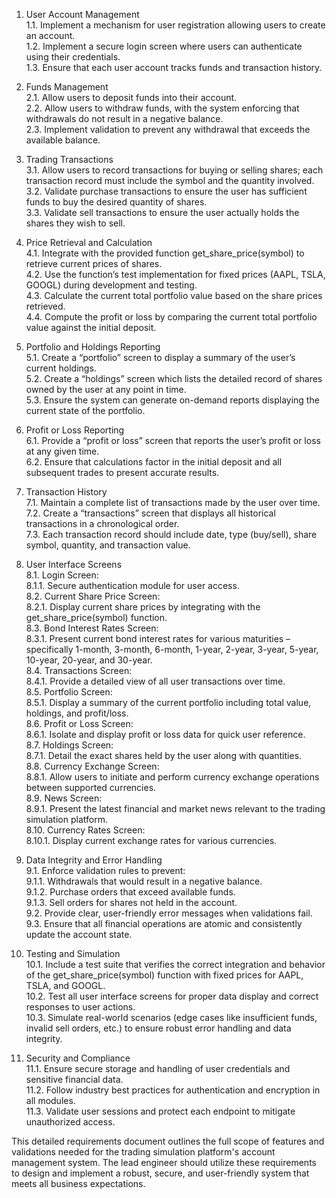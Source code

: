 1. User Account Management  
   1.1. Implement a mechanism for user registration allowing users to create an account.  
   1.2. Implement a secure login screen where users can authenticate using their credentials.  
   1.3. Ensure that each user account tracks funds and transaction history.

2. Funds Management  
   2.1. Allow users to deposit funds into their account.  
   2.2. Allow users to withdraw funds, with the system enforcing that withdrawals do not result in a negative balance.  
   2.3. Implement validation to prevent any withdrawal that exceeds the available balance.

3. Trading Transactions  
   3.1. Allow users to record transactions for buying or selling shares; each transaction record must include the symbol and the quantity involved.  
   3.2. Validate purchase transactions to ensure the user has sufficient funds to buy the desired quantity of shares.  
   3.3. Validate sell transactions to ensure the user actually holds the shares they wish to sell.

4. Price Retrieval and Calculation  
   4.1. Integrate with the provided function get_share_price(symbol) to retrieve current prices of shares.  
   4.2. Use the function’s test implementation for fixed prices (AAPL, TSLA, GOOGL) during development and testing.  
   4.3. Calculate the current total portfolio value based on the share prices retrieved.  
   4.4. Compute the profit or loss by comparing the current total portfolio value against the initial deposit.

5. Portfolio and Holdings Reporting  
   5.1. Create a “portfolio” screen to display a summary of the user’s current holdings.  
   5.2. Create a “holdings” screen which lists the detailed record of shares owned by the user at any point in time.  
   5.3. Ensure the system can generate on-demand reports displaying the current state of the portfolio.

6. Profit or Loss Reporting  
   6.1. Provide a “profit or loss” screen that reports the user’s profit or loss at any given time.  
   6.2. Ensure that calculations factor in the initial deposit and all subsequent trades to present accurate results.

7. Transaction History  
   7.1. Maintain a complete list of transactions made by the user over time.  
   7.2. Create a “transactions” screen that displays all historical transactions in a chronological order.  
   7.3. Each transaction record should include date, type (buy/sell), share symbol, quantity, and transaction value.

8. User Interface Screens  
   8.1. Login Screen:  
       8.1.1. Secure authentication module for user access.  
   8.2. Current Share Price Screen:  
       8.2.1. Display current share prices by integrating with the get_share_price(symbol) function.  
   8.3. Bond Interest Rates Screen:  
       8.3.1. Present current bond interest rates for various maturities – specifically 1-month, 3-month, 6-month, 1-year, 2-year, 3-year, 5-year, 10-year, 20-year, and 30-year.  
   8.4. Transactions Screen:  
       8.4.1. Provide a detailed view of all user transactions over time.  
   8.5. Portfolio Screen:  
       8.5.1. Display a summary of the current portfolio including total value, holdings, and profit/loss.  
   8.6. Profit or Loss Screen:  
       8.6.1. Isolate and display profit or loss data for quick user reference.  
   8.7. Holdings Screen:  
       8.7.1. Detail the exact shares held by the user along with quantities.  
   8.8. Currency Exchange Screen:  
       8.8.1. Allow users to initiate and perform currency exchange operations between supported currencies.  
   8.9. News Screen:  
       8.9.1. Present the latest financial and market news relevant to the trading simulation platform.  
   8.10. Currency Rates Screen:  
       8.10.1. Display current exchange rates for various currencies.

9. Data Integrity and Error Handling  
   9.1. Enforce validation rules to prevent:  
       9.1.1. Withdrawals that would result in a negative balance.  
       9.1.2. Purchase orders that exceed available funds.  
       9.1.3. Sell orders for shares not held in the account.  
   9.2. Provide clear, user-friendly error messages when validations fail.  
   9.3. Ensure that all financial operations are atomic and consistently update the account state.

10. Testing and Simulation  
    10.1. Include a test suite that verifies the correct integration and behavior of the get_share_price(symbol) function with fixed prices for AAPL, TSLA, and GOOGL.  
    10.2. Test all user interface screens for proper data display and correct responses to user actions.  
    10.3. Simulate real-world scenarios (edge cases like insufficient funds, invalid sell orders, etc.) to ensure robust error handling and data integrity.

11. Security and Compliance  
    11.1. Ensure secure storage and handling of user credentials and sensitive financial data.  
    11.2. Follow industry best practices for authentication and encryption in all modules.  
    11.3. Validate user sessions and protect each endpoint to mitigate unauthorized access.

This detailed requirements document outlines the full scope of features and validations needed for the trading simulation platform's account management system. The lead engineer should utilize these requirements to design and implement a robust, secure, and user-friendly system that meets all business expectations.